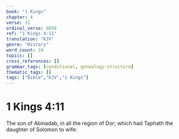 ```yaml
---
book: "1 Kings"
chapter: 4
verse: 11
ordinal_verse: 8856
ref: "1 Kings 4:11"
translation: "KJV"
genre: "History"
word_count: 19
topics: []
cross_references: []
grammar_tags: [conditional, genealogy-structure]
thematic_tags: []
tags: ["Bible","KJV","1 Kings"]
---
```


# 1 Kings 4:11

The son of Abinadab, in all the region of Dor; which had Taphath the daughter of Solomon to wife:
